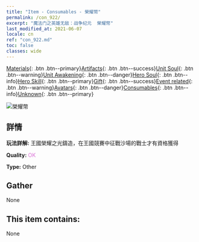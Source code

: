 ```yaml
---
title: "Item - Consumables - 榮耀幣"
permalink: /con_922/
excerpt: "魔法门之英雄无敌：战争纪元  榮耀幣"
last_modified_at: 2021-06-07
locale: cn
ref: "con_922.md"
toc: false
classes: wide
---
```

 [Materials](/ItemsCN/){: .btn .btn--primary}[Artifacts](/ItemsCN/Artifacts/){: .btn .btn--success}[Unit Soul](/ItemsCN/UnitSoul/){: .btn .btn--warning}[Unit Awakening](/ItemsCN/UnitAwakening/){: .btn .btn--danger}[Hero Soul](/ItemsCN/HeroSoul/){: .btn .btn--info}[Hero Skill](/ItemsCN/HeroSkill/){: .btn .btn--primary}[Gift](/ItemsCN/Gift/){: .btn .btn--success}[Event related](/ItemsCN/Events/){: .btn .btn--warning}[Avatars](/ItemsCN/Avatars/){: .btn .btn--danger}[Consumables](/ItemsCN/Consumables/){: .btn .btn--info}[Unknown](/ItemsCN/Unknown/){: .btn .btn--primary}

 ![榮耀幣](/images/t/i_40010.png)

## 詳情
 **玩法詳解:** 王國榮耀之光鑄造，在王國競賽中征戰沙場的戰士才有資格獲得

 **Quality:** <span style="color: #DA70D6">OK</span>

 **Type:** Other

## Gather

  None

## This item contains:

  None


